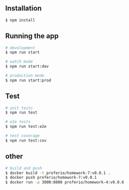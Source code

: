 ## Installation

```bash
$ npm install
```

## Running the app

```bash
# development
$ npm run start

# watch mode
$ npm run start:dev

# production mode
$ npm run start:prod
```

## Test

```bash
# unit tests
$ npm run test

# e2e tests
$ npm run test:e2e

# test coverage
$ npm run test:cov
```

## other

```bash
# build and push
$ docker build -t proferio/homework-7:v0.0.1 .
$ docker push proferio/homework-7:v0.0.1
$ docker run -p 3000:8000 proferio/homework-4:v0.0.6
```
